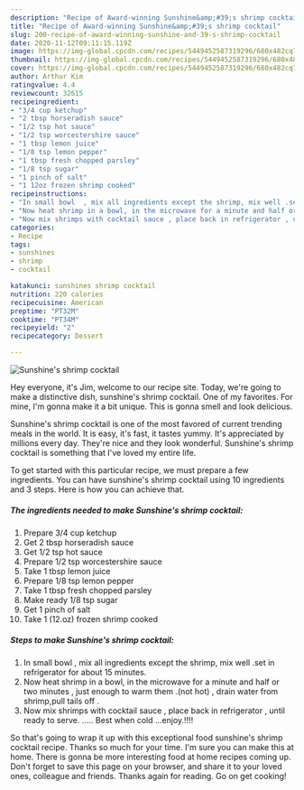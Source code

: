 ```yaml
---
description: "Recipe of Award-winning Sunshine&amp;#39;s shrimp cocktail"
title: "Recipe of Award-winning Sunshine&amp;#39;s shrimp cocktail"
slug: 200-recipe-of-award-winning-sunshine-and-39-s-shrimp-cocktail
date: 2020-11-12T09:11:15.119Z
image: https://img-global.cpcdn.com/recipes/5449452587319296/680x482cq70/sunshines-shrimp-cocktail-recipe-main-photo.jpg
thumbnail: https://img-global.cpcdn.com/recipes/5449452587319296/680x482cq70/sunshines-shrimp-cocktail-recipe-main-photo.jpg
cover: https://img-global.cpcdn.com/recipes/5449452587319296/680x482cq70/sunshines-shrimp-cocktail-recipe-main-photo.jpg
author: Arthur Kim
ratingvalue: 4.4
reviewcount: 32615
recipeingredient:
- "3/4 cup ketchup"
- "2 tbsp horseradish sauce"
- "1/2 tsp hot sauce"
- "1/2 tsp worcestershire sauce"
- "1 tbsp lemon juice"
- "1/8 tsp lemon pepper"
- "1 tbsp fresh chopped parsley"
- "1/8 tsp sugar"
- "1 pinch of salt"
- "1 12oz frozen shrimp cooked"
recipeinstructions:
- "In small bowl  , mix all ingredients except the shrimp, mix well .set in refrigerator for about 15 minutes."
- "Now heat shrimp in a bowl, in the microwave for a minute and half or two minutes , just enough to warm them .(not hot) , drain water from shrimp,pull tails off ."
- "Now mix shrimps with cocktail sauce , place back in refrigerator , until ready to serve.   ..... Best when cold ...enjoy.!!!!"
categories:
- Recipe
tags:
- sunshines
- shrimp
- cocktail

katakunci: sunshines shrimp cocktail 
nutrition: 220 calories
recipecuisine: American
preptime: "PT32M"
cooktime: "PT34M"
recipeyield: "2"
recipecategory: Dessert

---
```



![Sunshine&#39;s shrimp cocktail](https://img-global.cpcdn.com/recipes/5449452587319296/680x482cq70/sunshines-shrimp-cocktail-recipe-main-photo.jpg)

Hey everyone, it's Jim, welcome to our recipe site. Today, we're going to make a distinctive dish, sunshine&#39;s shrimp cocktail. One of my favorites. For mine, I'm gonna make it a bit unique. This is gonna smell and look delicious.

Sunshine&#39;s shrimp cocktail is one of the most favored of current trending meals in the world. It is easy, it's fast, it tastes yummy. It's appreciated by millions every day. They're nice and they look wonderful. Sunshine&#39;s shrimp cocktail is something that I've loved my entire life.




To get started with this particular recipe, we must prepare a few ingredients. You can have sunshine&#39;s shrimp cocktail using 10 ingredients and 3 steps. Here is how you can achieve that.

<!--inarticleads1-->

##### The ingredients needed to make Sunshine&#39;s shrimp cocktail:

1. Prepare 3/4 cup ketchup
1. Get 2 tbsp horseradish sauce
1. Get 1/2 tsp hot sauce
1. Prepare 1/2 tsp worcestershire sauce
1. Take 1 tbsp lemon juice
1. Prepare 1/8 tsp lemon pepper
1. Take 1 tbsp fresh chopped parsley
1. Make ready 1/8 tsp sugar
1. Get 1 pinch of salt
1. Take 1 (12.oz) frozen shrimp cooked




<!--inarticleads2-->

##### Steps to make Sunshine&#39;s shrimp cocktail:

1. In small bowl  , mix all ingredients except the shrimp, mix well .set in refrigerator for about 15 minutes.
1. Now heat shrimp in a bowl, in the microwave for a minute and half or two minutes , just enough to warm them .(not hot) , drain water from shrimp,pull tails off .
1. Now mix shrimps with cocktail sauce , place back in refrigerator , until ready to serve.   ..... Best when cold ...enjoy.!!!!




So that's going to wrap it up with this exceptional food sunshine&#39;s shrimp cocktail recipe. Thanks so much for your time. I'm sure you can make this at home. There is gonna be more interesting food at home recipes coming up. Don't forget to save this page on your browser, and share it to your loved ones, colleague and friends. Thanks again for reading. Go on get cooking!
